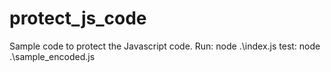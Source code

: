 # protect_js_code
Sample code to protect the Javascript code.
Run: node .\index.js
test: node .\sample_encoded.js
